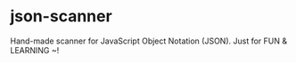 # json-scanner

Hand-made scanner for JavaScript Object Notation (JSON). Just for FUN & LEARNING ~!
